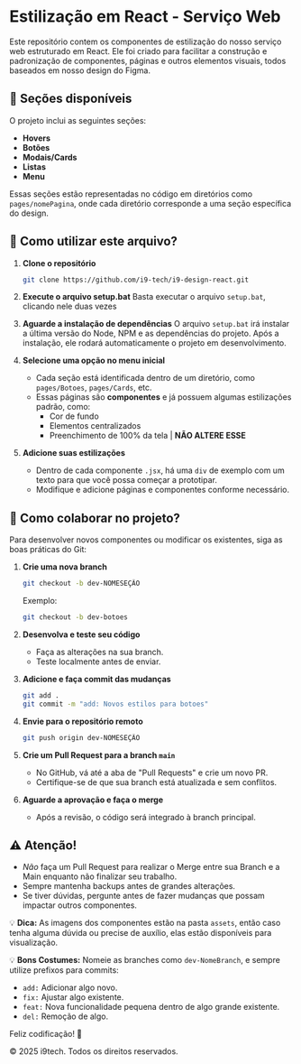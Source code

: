 # Estilização em React - Serviço Web

Este repositório contem os componentes de estilização do nosso serviço web estruturado em React. Ele foi criado para facilitar a construção e padronização de componentes, páginas e outros elementos visuais, todos baseados em nosso design do Figma.

## 📌 Seções disponíveis
O projeto inclui as seguintes seções:
- **Hovers**
- **Botões**
- **Modais/Cards**
- **Listas**
- **Menu**

Essas seções estão representadas no código em diretórios como `pages/nomePagina`, onde cada diretório corresponde a uma seção específica do design.

## 🚀 Como utilizar este arquivo?

1. **Clone o repositório**
   ```sh
   git clone https://github.com/i9-tech/i9-design-react.git
   ```
2. **Execute o arquivo setup.bat**
   Basta executar o arquivo `setup.bat`, clicando nele duas vezes

4. **Aguarde a instalação de dependências**
   O arquivo `setup.bat` irá instalar a última versão do Node, NPM e as dependências do projeto. Após a instalação, ele rodará automaticamente o projeto em desenvolvimento.

6. **Selecione uma opção no menu inicial**
   - Cada seção está identificada dentro de um diretório, como `pages/Botoes`, `pages/Cards`, etc.
   - Essas páginas são **componentes** e já possuem algumas estilizações padrão, como:
     - Cor de fundo
     - Elementos centralizados
     - Preenchimento de 100% da tela | **NÃO ALTERE ESSE**

7. **Adicione suas estilizações**
   - Dentro de cada componente `.jsx`, há uma `div` de exemplo com um texto para que você possa começar a prototipar.
   - Modifique e adicione páginas e componentes conforme necessário.

## 🔀 Como colaborar no projeto?

Para desenvolver novos componentes ou modificar os existentes, siga as boas práticas do Git:

1. **Crie uma nova branch**
   ```sh
   git checkout -b dev-NOMESEÇÃO
   ```
   Exemplo:
   ```sh
   git checkout -b dev-botoes
   ```

2. **Desenvolva e teste seu código**
   - Faça as alterações na sua branch.
   - Teste localmente antes de enviar.

3. **Adicione e faça commit das mudanças**
   ```sh
   git add .
   git commit -m "add: Novos estilos para botoes"
   ```

4. **Envie para o repositório remoto**
   ```sh
   git push origin dev-NOMESEÇÃO
   ```

5. **Crie um Pull Request para a branch `main`**
   - No GitHub, vá até a aba de "Pull Requests" e crie um novo PR.
   - Certifique-se de que sua branch está atualizada e sem conflitos.

6. **Aguarde a aprovação e faça o merge**
   - Após a revisão, o código será integrado à branch principal.

## ⚠️ Atenção!
- *Não* faça um Pull Request para realizar o Merge entre sua Branch e a Main enquanto não finalizar seu trabalho.
- Sempre mantenha backups antes de grandes alterações.
- Se tiver dúvidas, pergunte antes de fazer mudanças que possam impactar outros componentes.

💡 **Dica:** As imagens dos componentes estão na pasta `assets`, então caso tenha alguma dúvida ou precise de auxílio, elas estão disponíveis para visualização.

💡 **Bons Costumes:** Nomeie as branches como `dev-NomeBranch`, e sempre utilize prefixos para commits:
- `add:` Adicionar algo novo.
- `fix:` Ajustar algo existente.
- `feat:` Nova funcionalidade pequena dentro de algo grande existente.
- `del:` Remoção de algo.


Feliz codificação! 🚀

&copy; 2025 i9tech. Todos os direitos reservados. 
